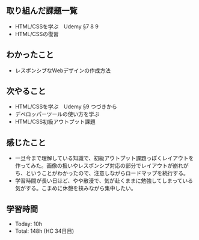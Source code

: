 ## 取り組んだ課題一覧
- HTML/CSSを学ぶ　Udemy §7 8 9 
- HTML/CSSの復習
## わかったこと
- レスポンシブなWebデザインの作成方法
## 次やること
- HTML/CSSを学ぶ　Udemy §9 つづきから
- デベロッパーツールの使い方を学ぶ
- HTML/CSS初級アウトプット課題
## 感じたこと
- 一旦今まで理解している知識で、初級アウトプット課題っぽくレイアウトを作ってみた。画像の扱いやレスポンシブ対応の部分でレイアウトが崩れがち、ということがわかったので、注意しながらロードマップを続行する。
- 学習時間が長い日ほど、やや散漫で、気が赴くままに勉強してしまっている気がする。こまめに休憩を挟みながら集中したい。
## 学習時間
- Today: 10h 
- Total: 148h (HC 34日目)
